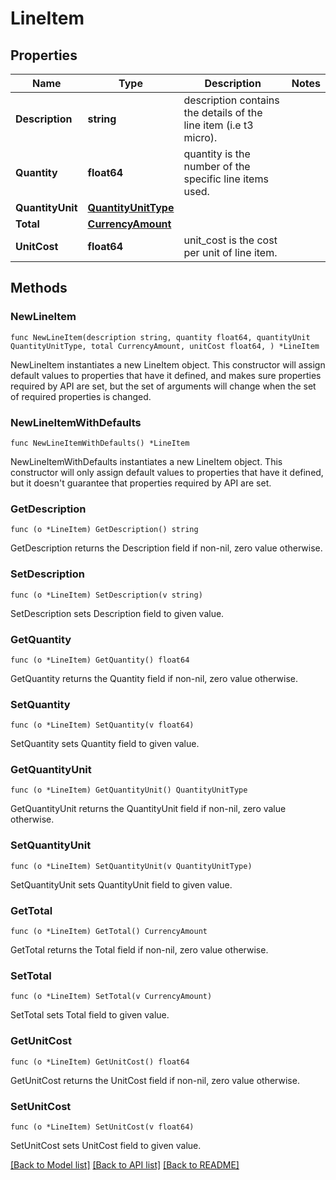 # LineItem

## Properties

Name | Type | Description | Notes
------------ | ------------- | ------------- | -------------
**Description** | **string** | description contains the details of the line item (i.e t3 micro). | 
**Quantity** | **float64** | quantity is the number of the specific line items used. | 
**QuantityUnit** | [**QuantityUnitType**](QuantityUnitType.md) |  | 
**Total** | [**CurrencyAmount**](CurrencyAmount.md) |  | 
**UnitCost** | **float64** | unit_cost is the cost per unit of line item. | 

## Methods

### NewLineItem

`func NewLineItem(description string, quantity float64, quantityUnit QuantityUnitType, total CurrencyAmount, unitCost float64, ) *LineItem`

NewLineItem instantiates a new LineItem object.
This constructor will assign default values to properties that have it defined,
and makes sure properties required by API are set, but the set of arguments
will change when the set of required properties is changed.

### NewLineItemWithDefaults

`func NewLineItemWithDefaults() *LineItem`

NewLineItemWithDefaults instantiates a new LineItem object.
This constructor will only assign default values to properties that have it defined,
but it doesn't guarantee that properties required by API are set.

### GetDescription

`func (o *LineItem) GetDescription() string`

GetDescription returns the Description field if non-nil, zero value otherwise.

### SetDescription

`func (o *LineItem) SetDescription(v string)`

SetDescription sets Description field to given value.

### GetQuantity

`func (o *LineItem) GetQuantity() float64`

GetQuantity returns the Quantity field if non-nil, zero value otherwise.

### SetQuantity

`func (o *LineItem) SetQuantity(v float64)`

SetQuantity sets Quantity field to given value.

### GetQuantityUnit

`func (o *LineItem) GetQuantityUnit() QuantityUnitType`

GetQuantityUnit returns the QuantityUnit field if non-nil, zero value otherwise.

### SetQuantityUnit

`func (o *LineItem) SetQuantityUnit(v QuantityUnitType)`

SetQuantityUnit sets QuantityUnit field to given value.

### GetTotal

`func (o *LineItem) GetTotal() CurrencyAmount`

GetTotal returns the Total field if non-nil, zero value otherwise.

### SetTotal

`func (o *LineItem) SetTotal(v CurrencyAmount)`

SetTotal sets Total field to given value.

### GetUnitCost

`func (o *LineItem) GetUnitCost() float64`

GetUnitCost returns the UnitCost field if non-nil, zero value otherwise.

### SetUnitCost

`func (o *LineItem) SetUnitCost(v float64)`

SetUnitCost sets UnitCost field to given value.


[[Back to Model list]](../README.md#documentation-for-models) [[Back to API list]](../README.md#documentation-for-api-endpoints) [[Back to README]](../README.md)


